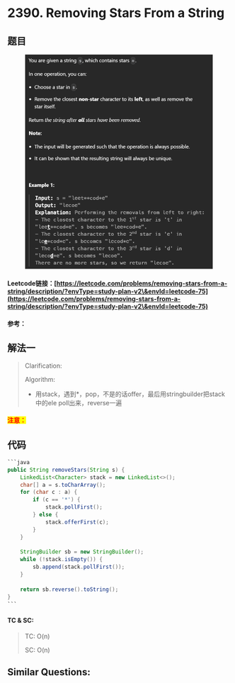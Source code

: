 # 2390. Removing Stars From a String

## 题目

<figure><img src="../../.gitbook/assets/image (3) (1).png" alt=""><figcaption></figcaption></figure>

#### Leetcode链接：[https://leetcode.com/problems/removing-stars-from-a-string/description/?envType=study-plan-v2\&envId=leetcode-75](https://leetcode.com/problems/removing-stars-from-a-string/description/?envType=study-plan-v2\&envId=leetcode-75)

#### 参考：

## 解法一

> Clarification:&#x20;
>
> Algorithm:&#x20;
>
> * 用stack，遇到\*，pop，不是的话offer，最后用stringbuilder把stack中的ele poll出来，reverse一遍

#### <mark style="color:red;">注意：</mark>

## 代码

````java
```java
public String removeStars(String s) {
    LinkedList<Character> stack = new LinkedList<>();
    char[] a = s.toCharArray();
    for (char c : a) {
        if (c == '*') {
            stack.pollFirst();
        } else {
            stack.offerFirst(c);
        }
    }

    StringBuilder sb = new StringBuilder();
    while (!stack.isEmpty()) {
        sb.append(stack.pollFirst());
    }

    return sb.reverse().toString();
}
```
````

#### TC & SC:&#x20;

> TC: O(n)
>
> SC: O(n)

## **Similar Questions:**&#x20;
